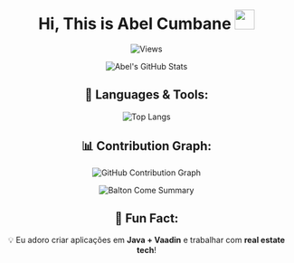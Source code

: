 
<h1 align="center">Hi, This is Abel Cumbane <img src="https://media.giphy.com/media/hvRJCLFzcasrR4ia7z/giphy.gif" width="35px"></h1>

<div align="center">
  
![Views](https://komarev.com/ghpvc/?username=abelcumbane)
  
</div>

<div align="center">

![Abel's GitHub Stats](https://github-readme-stats.vercel.app/api?username=abelcumbane&show_icons=true&theme=radical)

## 🚀 Languages & Tools:
![Top Langs](https://github-readme-stats.vercel.app/api/top-langs/?username=abelcumbane&layout=compact&theme=radical)

## 📊 Contribution Graph:
![GitHub Contribution Graph](https://github-readme-activity-graph.vercel.app/graph?username=abelcumbane&theme=github)

![Balton Come Summary](https://github-profile-summary-cards.vercel.app/api/cards/profile-details?username=abelcumbane&theme=dracula)

## 🚀 Fun Fact:
💡 Eu adoro criar aplicações em **Java + Vaadin** e trabalhar com **real estate tech**!
</div>